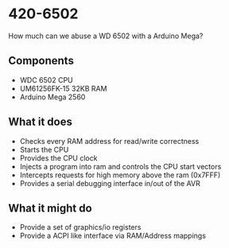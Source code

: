 # 420-6502
How much can we abuse a WD 6502 with a Arduino Mega? 

## Components
* WDC 6502 CPU
* UM61256FK-15 32KB RAM 
* Arduino Mega 2560

## What it does
* Checks every RAM address for read/write correctness
* Starts the CPU 
* Provides the CPU clock 
* Injects a program into ram and controls the CPU start vectors
* Intercepts requests for high memory above the ram (0x7FFF)
* Provides a serial debugging interface in/out of the AVR

## What it might do 
* Provide a set of graphics/io registers
* Provide a ACPI like interface via RAM/Address mappings
